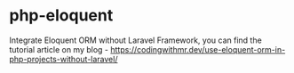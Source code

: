 # php-eloquent
Integrate Eloquent ORM without Laravel Framework, you can find the tutorial article on my blog - https://codingwithmr.dev/use-eloquent-orm-in-php-projects-without-laravel/
